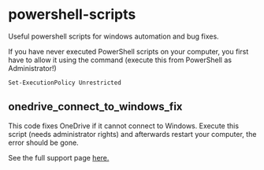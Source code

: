 # powershell-scripts
Useful powershell scripts for windows automation and bug fixes.

If you have never executed PowerShell scripts on your computer, you first have to allow it using the command (execute this from PowerShell as Administrator!)
```
Set-ExecutionPolicy Unrestricted
```

## onedrive_connect_to_windows_fix
This code fixes OneDrive if it cannot connect to Windows. Execute this script (needs administrator rights) and afterwards restart your computer, the error should be gone.

See the full support page [here.](https://support.office.com/de-de/article/fehlermeldung-onedrive-kann-keine-verbindung-zu-windows-herstellen-beim-zugriff-auf-dateien-in-onedrive-7c5b675f-555e-4aa1-b4d8-554698c2c2b9)
